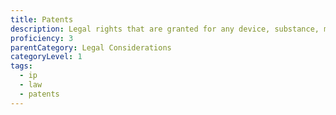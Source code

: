 ```yaml
---
title: Patents
description: Legal rights that are granted for any device, substance, method or process that is new, inventive, and useful.
proficiency: 3
parentCategory: Legal Considerations
categoryLevel: 1
tags:
  - ip
  - law
  - patents
---
```

